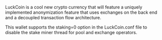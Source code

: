 LuckCoin is a cool new crypto currency that will feature a uniquely implemented anonymization feature that uses exchanges on the back end and a decoupled transaction flow architecture.

This wallet supports the staking=0 option in the LuckCoin.conf file to disable the stake miner thread for pool and exchange operators.

